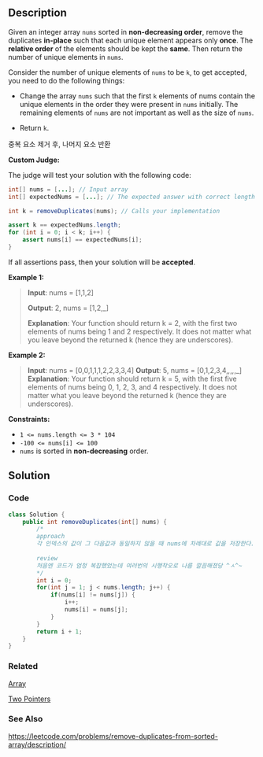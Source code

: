 ## Description

Given an integer array `nums` sorted in **non-decreasing order**, remove the duplicates **in-place** such that each unique element appears only **once**. The **relative order** of the elements should be kept the **same**. Then return the number of unique elements in `nums`.

Consider the number of unique elements of `nums` to be `k`, to get accepted, you need to do the following things:

- Change the array `nums` such that the first `k` elements of nums contain the unique elements in the order they were present in `nums` initially. The remaining elements of `nums` are not important as well as the size of `nums`.

- Return `k`.

중복 요소 제거 후, 나머지 요소 반환

**Custom Judge:**

The judge will test your solution with the following code:
```java
int[] nums = [...]; // Input array
int[] expectedNums = [...]; // The expected answer with correct length

int k = removeDuplicates(nums); // Calls your implementation

assert k == expectedNums.length;
for (int i = 0; i < k; i++) {
    assert nums[i] == expectedNums[i];
}
```

If all assertions pass, then your solution will be **accepted**.

**Example 1:**
> **Input**: nums = [1,1,2]
> 
> **Output**: 2, nums = [1,2,_]
> 
> **Explanation**: Your function should return k = 2, with the first two elements of nums being 1 and 2 respectively.
It does not matter what you leave beyond the returned k (hence they are underscores).

**Example 2:**

> **Input**: nums = [0,0,1,1,1,2,2,3,3,4]
> **Output**: 5, nums = [0,1,2,3,4,_,_,_,_,_]
> **Explanation**: Your function should return k = 5, with the first five elements of nums being 0, 1, 2, 3, and 4 respectively.
It does not matter what you leave beyond the returned k (hence they are underscores).
 
**Constraints:**

- `1 <= nums.length <= 3 * 104`
- `-100 <= nums[i] <= 100`
- `nums` is sorted in **non-decreasing** order.

## Solution

### Code
```java
class Solution {
    public int removeDuplicates(int[] nums) {
        /*
        approach
        각 인덱스의 값이 그 다음값과 동일하지 않을 때 nums에 차례대로 값을 저장한다. 
        
        review
        처음엔 코드가 엄청 복잡했었는데 여러번의 시행착오로 나름 깔끔해졌당 ^ㅅ^~
        */
        int i = 0;
        for(int j = 1; j < nums.length; j++) {
            if(nums[i] != nums[j]) {
                i++;
                nums[i] = nums[j];
            }
        }
        return i + 1;
    }
}
```

### Related

[Array](/Data-Structure/Array.md)

[Two Pointers](/Algorithm/Two-Pointers.md)

### See Also

https://leetcode.com/problems/remove-duplicates-from-sorted-array/description/